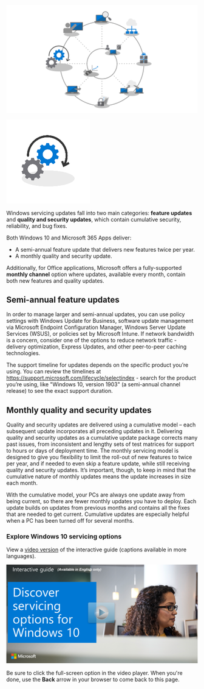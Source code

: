 ![step 7 highlighted on deployment wheel](../media/step-7-wheel.png)

![step 7 icon](../media/step-7-icon.png)

Windows servicing updates fall into two main categories: **feature updates** and **quality and security updates**, which contain cumulative security, reliability, and bug fixes. 

Both Windows 10 and Microsoft 365 Apps deliver:

- A semi-annual feature update that delivers new features twice per year.
- A monthly quality and security update. 

Additionally, for Office applications, Microsoft offers a fully-supported **monthly channel** option where updates, available every month, contain both new features and quality updates.

## Semi-annual feature updates

In order to manage larger and semi-annual updates, you can use policy settings with Windows Update for Business, software update management via Microsoft Endpoint Configuration Manager, Windows Server Update Services (WSUS), or policies set by Microsoft Intune. If network bandwidth is a concern, consider one of the options to reduce network traffic - delivery optimization, Express Updates, and other peer-to-peer caching technologies.

The support timeline for updates depends on the specific product you’re using. You can review the timelines at https://support.microsoft.com/lifecycle/selectindex - search for the product you’re using, like "Windows 10, version 1903" (a semi-annual channel release) to see the exact support duration.

## Monthly quality and security updates

Quality and security updates are delivered using a cumulative model – each subsequent update incorporates all preceding updates in it. Delivering quality and security updates as a cumulative update package corrects many past issues, from inconsistent and lengthy sets of test matrices for support to hours or days of deployment time. The monthly servicing model is designed to give you flexibility to limit the roll-out of new features to twice per year, and if needed to even skip a feature update, while still receiving quality and security updates. It’s important, though, to keep in mind that the cumulative nature of monthly updates means the update increases in size each month.

With the cumulative model, your PCs are always one update away from being current, so there are fewer monthly updates you have to deploy. Each update builds on updates from previous months and contains all the fixes that are needed to get current. Cumulative updates are especially helpful when a PC has been turned off for several months.

### Explore Windows 10 servicing options

View a [video version](https://www.microsoft.com/videoplayer/embed/RE44DnU) of the interactive guide (captions available in more languages).

<a href="https://mslearn.cloudguides.com/guides/Discover%20servicing%20options%20for%20Windows%2010">![Discover servicing options for Windows 10](../media/lab-servicing-options.png)</a>  

Be sure to click the full-screen option in the video player. When you're done, use the **Back** arrow in your browser to come back to this page. 
